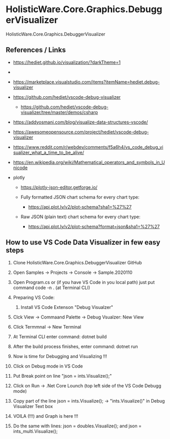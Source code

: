 # HolisticWare.Core.Graphics.DebuggerVisualizer

HolisticWare.Core.Graphics.DebuggerVisualizer

## References / Links

*   https://hediet.github.io/visualization/?darkTheme=1
*   
*   https://marketplace.visualstudio.com/items?itemName=hediet.debug-visualizer

*   https://github.com/hediet/vscode-debug-visualizer

    *   https://github.com/hediet/vscode-debug-visualizer/tree/master/demos/csharp

*   https://addyosmani.com/blog/visualize-data-structures-vscode/

*   https://awesomeopensource.com/project/hediet/vscode-debug-visualizer

*   https://www.reddit.com/r/webdev/comments/f5a6h4/vs_code_debug_visualizer_what_a_time_to_be_alive/

*   https://en.wikipedia.org/wiki/Mathematical_operators_and_symbols_in_Unicode

*   plotly

    *   https://plotly-json-editor.getforge.io/

    *   Fully formatted JSON chart schema for every chart type: 
    
        *   https://api.plot.ly/v2/plot-schema?sha1=%27%27

    *   Raw JSON (plain text) chart schema for every chart type: 
    
        *   https://api.plot.ly/v2/plot-schema?format=json&sha1=%27%27


## How to use VS Code Data Visualizer in few easy steps

1.  Clone HolisticWare.Core.Graphics.DebuggerVisualizer GitHub 

2.  Open Samples -> Projects -> Console -> Sample.2020110

3.  Open Program.cs or (if you have VS Code in you local path) just put command code -n . (at Terminal CLI)

4.  Preparing VS Code:

    1.  Install VS Code Extenson "Debug Visualzer"

5.  Clck View -> Commaand Palette -> Debug Vsualzer: New View

6.  Click Termmnal -> New Terminal

7.  At Terminal CLI enter command: dotnet build

8.  After the build process finishes, enter command: dotnet run

9.  Now is time for Debugging and Visualizing !!!

10. Click on Debug mode in VS Code

11. Put Break point on line "json = ints.Visualize();"

12. Click on Run -> .Net Core Lounch (top left side of the VS Code Debugg mode)

13. Copy part of the line json = ints.Visualize(); -> "ints.Visualize()" in Debug Visualizer Text box

14. VOILA (!!!) and Graph is here !!!

15. Do the same with lines: json = doubles.Visualize(); and json = ints_multi.Visualize();
